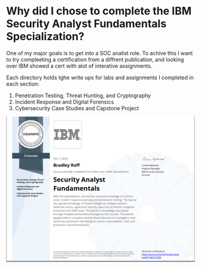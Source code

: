
<h1>Why did I chose to complete the <a hreff= "https://www.coursera.org/specializations/security-analyst-fundamentals#courses">IBM Security Analyst Fundamentals Specialization?</a></h1>

<p>One of my major goals is to get into a SOC analist role. To achive this I want to try compleeting a certification from a diffrent publication, and looking over IBM showed a cert with alot of interative assignments.
</p>
<p>Each directory holds tghe write ups for labs and assignments I completed in each section:
</p>
<ol>
  <li>Penetration Testing, Threat Hunting, and Cryptography</li>
  <li>Incident Response and Digital Forensics</li>
  <li>Cybersecurity Case Studies and Capstone Project</li>
</ol>
<img src = "https://github.com/BradRoff/write-up/blob/main/coursera/img/IBM%20SAF%20cert.png?raw=true">
